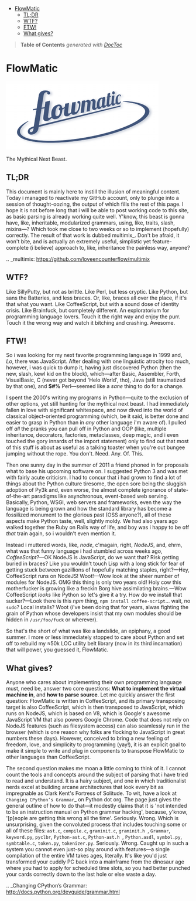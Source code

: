 

- [FlowMatic](#flowmatic)
	- [TL;DR](#tl;dr)
	- [WTF?](#wtf)
	- [FTW!](#ftw!)
	- [What gives?](#what-gives)

> **Table of Contents**  *generated with [DocToc](http://doctoc.herokuapp.com/)*


# FlowMatic


![](https://github.com/loveencounterflow/FLOWMATIC/raw/master/artwork/flowmatic-logo-4a.png)

The Mythical Next Beast.

## TL;DR

This document is mainly here to instill the illusion of meaningful content. Today i managed to reactivate my
GitHub account, only to plunge into a session of thought-oozing, the output of which fills the rest of this
page. I hope it is not before long that i will be able to post working code to this site, as basic parsing
is already working quite well. Y'know, this beast is gonna have, like, inheritable, modularized grammars,
using, like, traits, slash, mixins—? Which took me close to two weeks or so to implement (hopefully)
correctly. The result of that work is dubbed multimix_. Don't be afraid, it won't bite, and is actually an
extremely useful, simplistic yet feature-complete (i believe) approach to, like, inheritance the painless
way, anyone?

..  _multimix: https://github.com/loveencounterflow/multimix

## WTF?

Like SillyPutty, but not as brittle. Like Perl, but less cryptic. Like Python, but sans the Batteries, and
less braces. Or, like, braces all over the place, if it's that what you want. Like CoffeeScript, but with a
sound dose of identity crisis. Like Brainfuck, but completely different. An exploratorium for programming
language lovers. Touch it the right way and enjoy the purr. Touch it the wrong way and watch it bitching and
crashing. Awesome.


## FTW!

So i was looking for my next favorite programming language in 1999 and, *Lo*, there was JavaScript. After
dealing with one linguistic atrocity too much, however, i was quick to dump it, having just discovered
Python (then the new, slash, kewl kid on the block), which—after Basic, Assembler, Forth, VisualBasic, C
(never got beyond 'Helo World', tho), Java (still traumatized by that one), and **$#%** Perl—seemed like a
*sane* thing to do for a change.

I spent the 2000's writing my programs in Python—quite to the exclusion of other options, yet still hunting
for the mythical next beast. I had immediately fallen in love with significant whitespace, and now dived
into the world of classical object-oriented programming (which, be it said, is better done and easier to
grasp in Python than in *any* other language i'm aware of). I pulled off *all* the pranks you can pull off
in Python and OOP (like, multiple inheritance, decorators, factories, metaclasses, deep magic, and i even
touched the gory innards of the import statement) only to find out that most of this stuff is about as
useful as a talking toaster when you're out bungee jumping without the rope. You don't. Need. Any. Of. This.

Then one sunny day in the summer of 2011 a friend phoned in for proposals what to base his upcoming software
on. I suggested Python 3 and was met with fairly acute criticism. I had to concur that i had grown to find a
lot of things about the Python culture tiresome, the open sore being the sluggish adoption of Py3k and, even
worse, the almost complete ignorance of state-of-the-art paradigms like asynchronous, event-based web
serving. Basically, Python, WSGI, web servers and frameworks, even the way the language is being grown and
how the standard library has become a fossilized monument to the glorious past (OSS anyone?), all of these
aspects make Python taste, well, slightly moldy. We had also years ago walked together the Ruby on Rails way
of life, and boy was i happy to be off *that* train again, so i wouldn't even mention it.

Instead i muttered words, like, *node*, c'magain, right, *NodeJS*, and, ehrm, what was that funny language i
had stumbled across weeks ago, *CoffeeScript*?—OK NodeJS is JavaScript, do we want that? Risk getting buried
in braces? Like you wouldn't touch Lisp with a long stick for fear of getting stuck between gazillions of
hopefully matching staples, right?—Hey, CoffeeScript runs on NodeJS! Woot!—Wow look at the sheer number of
modules for NodeJS. OMG this thing is only two years old! Holy cow this motherfucker is growing like a
freckin Borg hive assimilating brains.—Wow CoffeeScript *looks* like Python so let's give it a try. How do
we install that sucker?—Look there is this *npm* thing, ``npm install coffee-script``... wait, no ``sudo``?
Local installs? Woot (i've been doing that for years, alwas fighting the grain of Python whose developers
insist that my own modules should be hidden in ``/usr/foo/fuck`` or wherever).

So that's the short of what was like a landslide, an epiphany, a good summer. I more or less immediately
stopped to care about Python and set off to rebuild my ≈50k LOC utility belt library (now in its third
incarnation) that will power, you guessed it, FlowMatic.


## What gives?

Anyone who cares about implementing their own programming language must, need be, answer two core questions:
**What to implement the virtual machine in**, and **how to parse source**. Let me quickly answer the first
question: FlowMatic is written in CoffeeScript, and its primary transposing target is also CoffeeScript,
which is then transposed to JavaScript, which runs on NodeJS, which is based on V8, which is Google's
awesome JavaScript VM that also powers Google Chrome. Code that does not rely on NodeJS features (such as
filesystem access) can also seamlessly run in the browser (which is one reason why folks are flocking to
JavaScript in great numbers these days). However, conceived to bring a new feeling of freedom, love, and
simplicity to programming (yay!), it is an explicit goal to make it simple to write and plug in components
to transpose FlowMatic to other languages than CoffeeScript.

The second question makes me moan a little coming to think of it. I cannot count the tools and concepts
around the subject of parsing that i have tried to read and understand. It is a hairy subject, and one in
which traditionalist nerds excel at building arcane architectures that look every bit as impregnable as
Clark Kent's Fortress of Solitude. To wit, have a look at `Changing CPython’s Grammar`_ on Python dot org.
The page just gives the general outline of how to do that—it modestly claims that it is 'not intended to be
an instruction manual on Python grammar hacking', because, y'know, '[p]eople are getting this wrong all the
time'. Seriously. Wrong. Which is unsurprising, given the convoluted process that includes touching some or
all of these files: ``ast.c``, ``compile.c``, ``graminit.c``, ``graminit.h ``, ``Grammar``, ``keyword.py``,
``pyclbr``, ``Python-ast.c``, ``Python-ast.h ``, ``Python.asdl``, ``symbol.py``, ``symbtable.c``,
``token.py``, ``tokenizer.py``. Seriously. Wrong. Caught up in such a system you cannot even just-so play
around with features—a single compilation of the entire VM takes ages, literally. It's like you'd just
transformed your cuddly PC back into a mainframe from the dinosaur age where you had to apply for scheduled
time slots, so you had better punched your cards correctly down to the last hole or else waste a day.

.. _Changing CPython’s Grammar: http://docs.python.org/devguide/grammar.html






